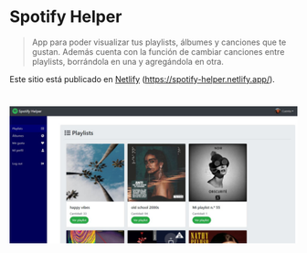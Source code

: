 # Spotify Helper

> App para poder visualizar tus playlists, álbumes y canciones que te gustan. Además cuenta con la función de cambiar canciones entre playlists, borrándola en una y agregándola en otra.

Este sitio está publicado en [Netlify](https://spotify-helper.netlify.app/) (https://spotify-helper.netlify.app/).


# <img src="public/github/playlists.JPG" width="650">
